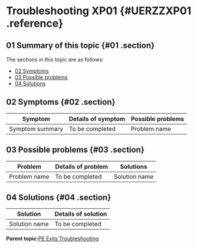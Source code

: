 # Troubleshooting XP01 {#UERZZXP01 .reference}

## 01 Summary of this topic {#01 .section}

The sections in this topic are as follows:

-   [02 Symptoms](UERZZXP01.md#02)
-   [03 Possible problems](UERZZXP01.md#03)
-   [04 Solutions](UERZZXP01.md#04)

## 02 Symptoms {#02 .section}

|Symptom|Details of symptom|Possible problems|
|-------|------------------|-----------------|
|Symptom summary|To be completed|Problem name|

## 03 Possible problems {#03 .section}

|Problem|Details of problem|Solutions|
|-------|------------------|---------|
|Problem name|To be completed|Solution name|

## 04 Solutions {#04 .section}

|Solution|Details of solution|
|--------|-------------------|
|Solution name|To be completed|

**Parent topic:**[PE Exits Troubleshooting](../html/AAR920PMUERTr.md)

